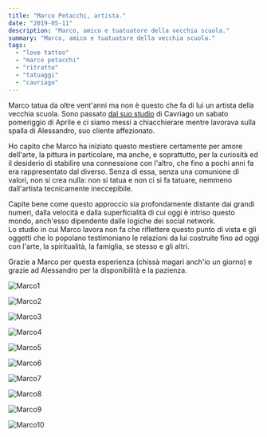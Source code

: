 ```yaml
---
title: "Marco Petacchi, artista."
date: "2019-05-11"
description: "Marco, amico e tuatuatore della vecchia scuola."
summary: "Marco, amico e tuatuatore della vecchia scuola."
tags: 
  - "love tattoo"
  - "marco petacchi"
  - "ritratto"
  - "tatuaggi"
  - "cavriago"
---
```


Marco tatua da oltre vent'anni ma non è questo che fa di lui un artista della vecchia scuola. Sono passato [dal suo studio](http://www.lovetattoo.it) di Cavriago un sabato pomeriggio di Aprile e ci siamo messi a chiacchierare mentre lavorava sulla spalla di Alessandro, suo cliente affezionato.

Ho capito che Marco ha iniziato questo mestiere certamente per amore dell'arte, la pittura in particolare, ma anche, e soprattutto, per la curiosità ed il desiderio di stabilire una connessione con l'altro, che fino a pochi anni fa era rappresentato dal diverso. Senza di essa, senza una comunione di valori, non si crea nulla: non si tatua e non ci si fa tatuare, nemmeno dall'artista tecnicamente ineccepibile.

Capite bene come questo approccio sia profondamente distante dai grandi numeri, dalla velocità e dalla superficialità di cui oggi è intriso questo mondo, anch'esso dipendente dalle logiche dei social network.  
Lo studio in cui Marco lavora non fa che riflettere questo punto di vista e gli oggetti che lo popolano testimoniano le relazioni da lui costruite fino ad oggi con l'arte, la spiritualità, la famiglia, se stesso e gli altri.

Grazie a Marco per questa esperienza (chissà magari anch'io un giorno) e grazie ad Alessandro per la disponibilità e la pazienza.

![Marco1](images/Marco1-768x1024.jpg)
    
![Marco2](images/Marco2-1024x768.jpg)
    
![Marco3](images/Marco3-1024x768.jpg)
    
![Marco4](images/Marco4-768x1024.jpg)
    
![Marco5](images/Marco5-1024x768.jpg)
    
![Marco6](images/Marco6-1024x768.jpg)
    
![Marco7](images/Marco7-768x1024.jpg)
    
![Marco8](images/Marco8-1024x768.jpg)
    
![Marco9](images/Marco9-1024x768.jpg)
    
![Marco10](images/Marco10-768x1024.jpg)
